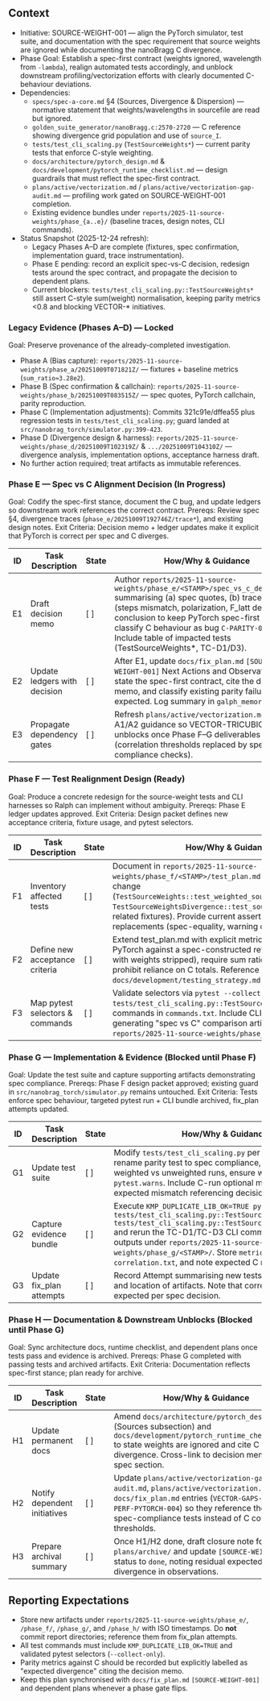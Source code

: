 ## Context
- Initiative: SOURCE-WEIGHT-001 — align the PyTorch simulator, test suite, and documentation with the spec requirement that source weights are ignored while documenting the nanoBragg C divergence.
- Phase Goal: Establish a spec-first contract (weights ignored, wavelength from `-lambda`), realign automated tests accordingly, and unblock downstream profiling/vectorization efforts with clearly documented C-behaviour deviations.
- Dependencies:
  - `specs/spec-a-core.md` §4 (Sources, Divergence & Dispersion) — normative statement that weights/wavelengths in sourcefile are read but ignored.
  - `golden_suite_generator/nanoBragg.c:2570-2720` — C reference showing divergence grid population and use of `source_I`.
  - `tests/test_cli_scaling.py` (`TestSourceWeights*`) — current parity tests that enforce C-style weighting.
  - `docs/architecture/pytorch_design.md` & `docs/development/pytorch_runtime_checklist.md` — design guardrails that must reflect the spec-first contract.
  - `plans/active/vectorization.md` / `plans/active/vectorization-gap-audit.md` — profiling work gated on SOURCE-WEIGHT-001 completion.
  - Existing evidence bundles under `reports/2025-11-source-weights/phase_{a..e}/` (baseline traces, design notes, CLI commands).
- Status Snapshot (2025-12-24 refresh):
  - Legacy Phases A–D are complete (fixtures, spec confirmation, implementation guard, trace instrumentation).
  - Phase E pending: record an explicit spec-vs-C decision, redesign tests around the spec contract, and propagate the decision to dependent plans.
  - Current blockers: `tests/test_cli_scaling.py::TestSourceWeights*` still assert C-style sum(weight) normalisation, keeping parity metrics <0.8 and blocking VECTOR-* initiatives.

### Legacy Evidence (Phases A–D) — Locked
Goal: Preserve provenance of the already-completed investigation.
- Phase A (Bias capture): `reports/2025-11-source-weights/phase_a/20251009T071821Z/` — fixtures + baseline metrics (`sum_ratio≈3.28e2`).
- Phase B (Spec confirmation & callchain): `reports/2025-11-source-weights/phase_b/20251009T083515Z/` — spec quotes, PyTorch callchain, parity reproduction.
- Phase C (Implementation adjustments): Commits 321c91e/dffea55 plus regression tests in `tests/test_cli_scaling.py`; guard landed at `src/nanobrag_torch/simulator.py:399-423`.
- Phase D (Divergence design & harness): `reports/2025-11-source-weights/phase_d/20251009T102319Z/` & `.../20251009T104310Z/` — divergence analysis, implementation options, acceptance harness draft.
- No further action required; treat artifacts as immutable references.

### Phase E — Spec vs C Alignment Decision (In Progress)
Goal: Codify the spec-first stance, document the C bug, and update ledgers so downstream work references the correct contract.
Prereqs: Review spec §4, divergence traces (`phase_e/20251009T192746Z/trace*`), and existing design notes.
Exit Criteria: Decision memo + ledger updates make it explicit that PyTorch is correct per spec and C diverges.

| ID | Task Description | State | How/Why & Guidance |
| --- | --- | --- | --- |
| E1 | Draft decision memo | [ ] | Author `reports/2025-11-source-weights/phase_e/<STAMP>/spec_vs_c_decision.md` summarising (a) spec quotes, (b) trace evidence (steps mismatch, polarization, F_latt deltas), (c) conclusion to keep PyTorch spec-first and classify C behaviour as bug `C-PARITY-001`. Include table of impacted tests (TestSourceWeights*, TC-D1/D3). |
| E2 | Update ledgers with decision | [ ] | After E1, update `docs/fix_plan.md` `[SOURCE-WEIGHT-001]` Next Actions and Observations to state the spec-first contract, cite the decision memo, and classify existing parity failures as expected. Log summary in `galph_memory.md`. |
| E3 | Propagate dependency gates | [ ] | Refresh `plans/active/vectorization.md` Phase A1/A2 guidance so VECTOR-TRICUBIC-002 unblocks once Phase F–G deliverables land (correlation thresholds replaced by spec compliance checks). |

### Phase F — Test Realignment Design (Ready)
Goal: Produce a concrete redesign for the source-weight tests and CLI harnesses so Ralph can implement without ambiguity.
Prereqs: Phase E ledger updates approved.
Exit Criteria: Design packet defines new acceptance criteria, fixture usage, and pytest selectors.

| ID | Task Description | State | How/Why & Guidance |
| --- | --- | --- | --- |
| F1 | Inventory affected tests | [ ] | Document in `reports/2025-11-source-weights/phase_f/<STAMP>/test_plan.md` which tests must change (`TestSourceWeights::test_weighted_source_matches_c`, `TestSourceWeightsDivergence::test_sourcefile_only_parity`, related fixtures). Provide current assertions and proposed replacements (spec-equality, warning checks). |
| F2 | Define new acceptance criteria | [ ] | Extend test_plan.md with explicit metrics: e.g., compare PyTorch against a spec-constructed reference (PyTorch run with weights stripped), require sum ratios within 1e-3, prohibit reliance on C totals. Reference `docs/development/testing_strategy.md` for tolerance policy. |
| F3 | Map pytest selectors & commands | [ ] | Validate selectors via `pytest --collect-only -q tests/test_cli_scaling.py::TestSourceWeights` and record commands in `commands.txt`. Include CLI bundle for generating "spec vs C" comparison artifacts (store under `reports/2025-11-source-weights/phase_f/<STAMP>/cli/`). |

### Phase G — Implementation & Evidence (Blocked until Phase F)
Goal: Update the test suite and capture supporting artifacts demonstrating spec compliance.
Prereqs: Phase F design packet approved; existing guard in `src/nanobrag_torch/simulator.py` remains untouched.
Exit Criteria: Tests enforce spec behaviour, targeted pytest run + CLI bundle archived, fix_plan attempts updated.

| ID | Task Description | State | How/Why & Guidance |
| --- | --- | --- | --- |
| G1 | Update test suite | [ ] | Modify `tests/test_cli_scaling.py` per design packet: rename parity test to spec compliance, compare PyTorch weighted vs unweighted runs, ensure warnings use `pytest.warns`. Include C-run optional metrics, but mark as expected mismatch referencing decision memo. |
| G2 | Capture evidence bundle | [ ] | Execute `KMP_DUPLICATE_LIB_OK=TRUE pytest -v tests/test_cli_scaling.py::TestSourceWeights tests/test_cli_scaling.py::TestSourceWeightsDivergence` and rerun the TC-D1/TC-D3 CLI commands capturing outputs under `reports/2025-11-source-weights/phase_g/<STAMP>/`. Store `metrics.json`, `correlation.txt`, and note expected C mismatch. |
| G3 | Update fix_plan attempts | [ ] | Record Attempt summarising new tests, selectors, metrics, and location of artifacts. Note that correlation vs C <0.8 is expected per spec decision. |

### Phase H — Documentation & Downstream Unblocks (Blocked until Phase G)
Goal: Sync architecture docs, runtime checklist, and dependent plans once tests pass and evidence is archived.
Prereqs: Phase G completed with passing tests and archived artifacts.
Exit Criteria: Documentation reflects spec-first stance; plan ready for archive.

| ID | Task Description | State | How/Why & Guidance |
| --- | --- | --- | --- |
| H1 | Update permanent docs | [ ] | Amend `docs/architecture/pytorch_design.md` (Sources subsection) and `docs/development/pytorch_runtime_checklist.md` to state weights are ignored and cite C divergence. Cross-link to decision memo and spec section. |
| H2 | Notify dependent initiatives | [ ] | Update `plans/active/vectorization-gap-audit.md`, `plans/active/vectorization.md`, and `docs/fix_plan.md` entries (`VECTOR-GAPS-002`, `PERF-PYTORCH-004`) so they reference the new spec-compliance tests instead of C correlation thresholds. |
| H3 | Prepare archival summary | [ ] | Once H1/H2 done, draft closure note for `plans/archive/` and update `[SOURCE-WEIGHT-001]` status to `done`, noting residual expected C divergence in observations. |

## Reporting Expectations
- Store new artifacts under `reports/2025-11-source-weights/phase_e/`, `/phase_f/`, `/phase_g/`, and `/phase_h/` with ISO timestamps. Do **not** commit report directories; reference them from fix_plan attempts.
- All test commands must include `KMP_DUPLICATE_LIB_OK=TRUE` and validated pytest selectors (`--collect-only`).
- Parity metrics against C should be recorded but explicitly labelled as "expected divergence" citing the decision memo.
- Keep this plan synchronised with `docs/fix_plan.md` `[SOURCE-WEIGHT-001]` and dependent plans whenever a phase gate flips.
